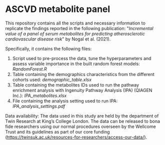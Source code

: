# ASCVD metabolite panel

This repository contains all the scripts and necessary information to replicate the findings reported in the following publication:
"_Incremental value of a panel of serum metabolites for predicting atherosclerotic cardiovascular disease risk_" by Nogal et al. (2021).


Specifically, it contains the following files:
1. Script used to pre-process the data, tune the hyperparameters and assess variable importance in the built random forest models: _RandomForest.R_
2. Table containing the demographics characteristics from the different cohorts used: _demographic_table.xlsx_
3. Table containing the metabolites IDs used to run the pathway enrichment analysis with Ingenuity Pathway Analysis (IPA) (QIAGEN Inc.): _IPA_metabolites.xlsx_
4. File containing the analysis setting used to run IPA: _IPA_analysis_settings.pdf_


Data availability:
The data used in this study are held by the department of Twin Research at King’s College London. The data can be released to bona fide researchers using our normal
procedures overseen by the Wellcome Trust and its guidelines as part of our core funding (https://twinsuk.ac.uk/resources-for-researchers/access-our-data/).
